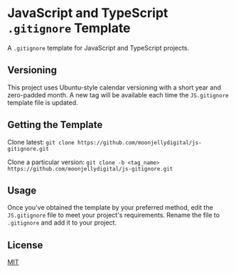 # JavaScript and TypeScript `.gitignore` Template

A `.gitignore` template for JavaScript and TypeScript projects.

## Versioning

This project uses Ubuntu-style calendar versioning with a short year and
zero-padded month. A new tag will be available each time the `JS.gitignore`
template file is updated.

## Getting the Template

Clone latest: `git clone https://github.com/moonjellydigital/js-gitignore.git`

Clone a particular version: `git clone -b <tag_name> https://github.com/moonjellydigital/js-gitignore.git`

## Usage

Once you've obtained the template by your preferred method, edit the
`JS.gitignore` file to meet your project's requirements. Rename the file to
`.gitignore` and add it to your project.

## License

[MIT](./LICENSE)
